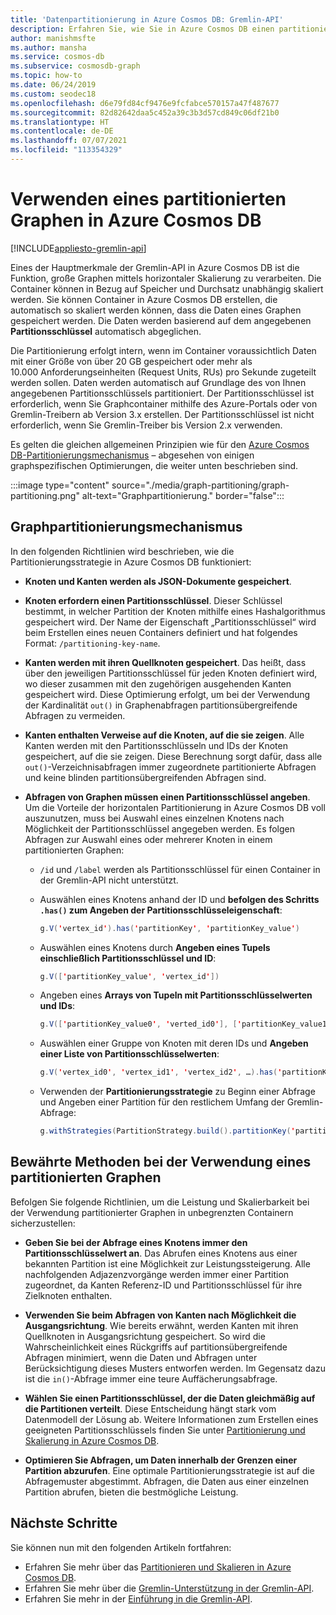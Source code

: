 ```yaml
---
title: 'Datenpartitionierung in Azure Cosmos DB: Gremlin-API'
description: Erfahren Sie, wie Sie in Azure Cosmos DB einen partitionierten Graphen verwenden können. In diesem Artikel werden auch die Anforderungen und bewährten Methoden für einen partitionierten Graphen beschrieben.
author: manishmsfte
ms.author: mansha
ms.service: cosmos-db
ms.subservice: cosmosdb-graph
ms.topic: how-to
ms.date: 06/24/2019
ms.custom: seodec18
ms.openlocfilehash: d6e79fd84cf9476e9fcfabce570157a47f487677
ms.sourcegitcommit: 82d82642daa5c452a39c3b3d57cd849c06df21b0
ms.translationtype: HT
ms.contentlocale: de-DE
ms.lasthandoff: 07/07/2021
ms.locfileid: "113354329"
---
```

# <a name="using-a-partitioned-graph-in-azure-cosmos-db"></a>Verwenden eines partitionierten Graphen in Azure Cosmos DB
[!INCLUDE[appliesto-gremlin-api](includes/appliesto-gremlin-api.md)]

Eines der Hauptmerkmale der Gremlin-API in Azure Cosmos DB ist die Funktion, große Graphen mittels horizontaler Skalierung zu verarbeiten. Die Container können in Bezug auf Speicher und Durchsatz unabhängig skaliert werden. Sie können Container in Azure Cosmos DB erstellen, die automatisch so skaliert werden können, dass die Daten eines Graphen gespeichert werden. Die Daten werden basierend auf dem angegebenen **Partitionsschlüssel** automatisch abgeglichen.

Die Partitionierung erfolgt intern, wenn im Container voraussichtlich Daten mit einer Größe von über 20 GB gespeichert oder mehr als 10.000 Anforderungseinheiten (Request Units, RUs) pro Sekunde zugeteilt werden sollen. Daten werden automatisch auf Grundlage des von Ihnen angegebenen Partitionsschlüssels partitioniert. Der Partitionsschlüssel ist erforderlich, wenn Sie Graphcontainer mithilfe des Azure-Portals oder von Gremlin-Treibern ab Version 3.x erstellen. Der Partitionsschlüssel ist nicht erforderlich, wenn Sie Gremlin-Treiber bis Version 2.x verwenden.

Es gelten die gleichen allgemeinen Prinzipien wie für den [Azure Cosmos DB-Partitionierungsmechanismus](partitioning-overview.md) – abgesehen von einigen graphspezifischen Optimierungen, die weiter unten beschrieben sind.

:::image type="content" source="./media/graph-partitioning/graph-partitioning.png" alt-text="Graphpartitionierung." border="false":::

## <a name="graph-partitioning-mechanism"></a>Graphpartitionierungsmechanismus

In den folgenden Richtlinien wird beschrieben, wie die Partitionierungsstrategie in Azure Cosmos DB funktioniert:

- **Knoten und Kanten werden als JSON-Dokumente gespeichert**.

- **Knoten erfordern einen Partitionsschlüssel**. Dieser Schlüssel bestimmt, in welcher Partition der Knoten mithilfe eines Hashalgorithmus gespeichert wird. Der Name der Eigenschaft „Partitionsschlüssel“ wird beim Erstellen eines neuen Containers definiert und hat folgendes Format: `/partitioning-key-name`.

- **Kanten werden mit ihren Quellknoten gespeichert**. Das heißt, dass über den jeweiligen Partitionsschlüssel für jeden Knoten definiert wird, wo dieser zusammen mit den zugehörigen ausgehenden Kanten gespeichert wird. Diese Optimierung erfolgt, um bei der Verwendung der Kardinalität `out()` in Graphenabfragen partitionsübergreifende Abfragen zu vermeiden.

- **Kanten enthalten Verweise auf die Knoten, auf die sie zeigen**. Alle Kanten werden mit den Partitionsschlüsseln und IDs der Knoten gespeichert, auf die sie zeigen. Diese Berechnung sorgt dafür, dass alle `out()`-Verzeichnisabfragen immer zugeordnete partitionierte Abfragen und keine blinden partitionsübergreifenden Abfragen sind.

- **Abfragen von Graphen müssen einen Partitionsschlüssel angeben**. Um die Vorteile der horizontalen Partitionierung in Azure Cosmos DB voll auszunutzen, muss bei Auswahl eines einzelnen Knotens nach Möglichkeit der Partitionsschlüssel angegeben werden. Es folgen Abfragen zur Auswahl eines oder mehrerer Knoten in einem partitionierten Graphen:

    - `/id` und `/label` werden als Partitionsschlüssel für einen Container in der Gremlin-API nicht unterstützt.


    - Auswählen eines Knotens anhand der ID und **befolgen des Schritts `.has()` zum Angeben der Partitionsschlüsseleigenschaft**:

        ```java
        g.V('vertex_id').has('partitionKey', 'partitionKey_value')
        ```

    - Auswählen eines Knotens durch **Angeben eines Tupels einschließlich Partitionsschlüssel und ID**:

        ```java
        g.V(['partitionKey_value', 'vertex_id'])
        ```

    - Angeben eines **Arrays von Tupeln mit Partitionsschlüsselwerten und IDs**:

        ```java
        g.V(['partitionKey_value0', 'verted_id0'], ['partitionKey_value1', 'vertex_id1'], ...)
        ```

    - Auswählen einer Gruppe von Knoten mit deren IDs und **Angeben einer Liste von Partitionsschlüsselwerten**:

        ```java
        g.V('vertex_id0', 'vertex_id1', 'vertex_id2', …).has('partitionKey', within('partitionKey_value0', 'partitionKey_value01', 'partitionKey_value02', …)
        ```

    - Verwenden der **Partitionierungsstrategie** zu Beginn einer Abfrage und Angeben einer Partition für den restlichem Umfang der Gremlin-Abfrage:

        ```java
        g.withStrategies(PartitionStrategy.build().partitionKey('partitionKey').readPartitions('partitionKey_value').create()).V()
        ```

## <a name="best-practices-when-using-a-partitioned-graph"></a>Bewährte Methoden bei der Verwendung eines partitionierten Graphen

Befolgen Sie folgende Richtlinien, um die Leistung und Skalierbarkeit bei der Verwendung partitionierter Graphen in unbegrenzten Containern sicherzustellen:

- **Geben Sie bei der Abfrage eines Knotens immer den Partitionsschlüsselwert an**. Das Abrufen eines Knotens aus einer bekannten Partition ist eine Möglichkeit zur Leistungssteigerung. Alle nachfolgenden Adjazenzvorgänge werden immer einer Partition zugeordnet, da Kanten Referenz-ID und Partitionsschlüssel für ihre Zielknoten enthalten.

- **Verwenden Sie beim Abfragen von Kanten nach Möglichkeit die Ausgangsrichtung**. Wie bereits erwähnt, werden Kanten mit ihren Quellknoten in Ausgangsrichtung gespeichert. So wird die Wahrscheinlichkeit eines Rückgriffs auf partitionsübergreifende Abfragen minimiert, wenn die Daten und Abfragen unter Berücksichtigung dieses Musters entworfen werden. Im Gegensatz dazu ist die `in()`-Abfrage immer eine teure Auffächerungsabfrage.

- **Wählen Sie einen Partitionsschlüssel, der die Daten gleichmäßig auf die Partitionen verteilt**. Diese Entscheidung hängt stark vom Datenmodell der Lösung ab. Weitere Informationen zum Erstellen eines geeigneten Partitionsschlüssels finden Sie unter [Partitionierung und Skalierung in Azure Cosmos DB](partitioning-overview.md).

- **Optimieren Sie Abfragen, um Daten innerhalb der Grenzen einer Partition abzurufen**. Eine optimale Partitionierungsstrategie ist auf die Abfragemuster abgestimmt. Abfragen, die Daten aus einer einzelnen Partition abrufen, bieten die bestmögliche Leistung.

## <a name="next-steps"></a>Nächste Schritte

Sie können nun mit den folgenden Artikeln fortfahren:

* Erfahren Sie mehr über das [Partitionieren und Skalieren in Azure Cosmos DB](partitioning-overview.md).
* Erfahren Sie mehr über die [Gremlin-Unterstützung in der Gremlin-API](gremlin-support.md).
* Erfahren Sie mehr in der [Einführung in die Gremlin-API](graph-introduction.md).
